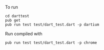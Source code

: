 To run

```
cd darttest
pub get
pub run test test/dart_test.dart -p dartium
```

Run compiled with

```
pub run test test/dart_test.dart -p chrome
```
